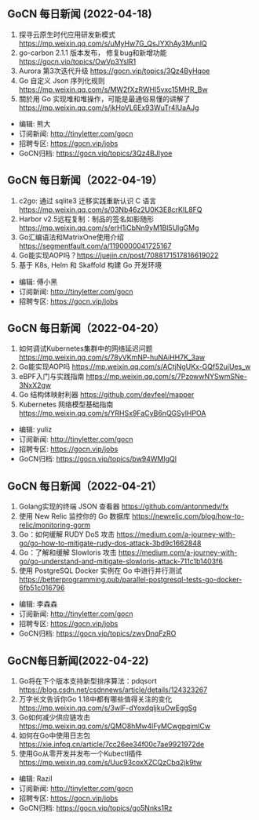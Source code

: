 ## GoCN 每日新闻 (2022-04-18)

1. 探寻云原生时代应用研发新模式 https://mp.weixin.qq.com/s/uMyHw7G_QsJYXhAy3MunlQ
2. go-carbon 2.1.1 版本发布， 修复bug和新增功能 https://gocn.vip/topics/OwVp3YslR1
3. Aurora 第3次迭代升级 https://gocn.vip/topics/3Qz4ByHqoe
4. Go 自定义 Json 序列化规则 https://mp.weixin.qq.com/s/MW2fXzRWHl5vxc15MHR_Bw
5. 關於用 Go 实现堆和堆操作，可能是最通俗易懂的讲解了 https://mp.weixin.qq.com/s/jkHoVL6Ex93WuTr4lUaAJg

- 编辑:  熊大
- 订阅新闻: http://tinyletter.com/gocn
- 招聘专区: https://gocn.vip/jobs
- GoCN归档: https://gocn.vip/topics/3Qz4BJIyoe


## GoCN 每日新闻（2022-04-19）

1. c2go: 通过 sqlite3 迁移实践重新认识 C 语言 https://mp.weixin.qq.com/s/03Nb46z2U0K3E8crKIL8FQ
2. Harbor v2.5远程复制：制品的签名如影随形 https://mp.weixin.qq.com/s/erH1iCbNn9yM1Bl5UlgGMg
3. Go汇编语法和MatrixOne使用介绍 https://segmentfault.com/a/1190000041725167
4. Go能实现AOP吗？https://juejin.cn/post/7088171517816619022
5. 基于 K8s, Helm 和 Skaffold 构建 Go 开发环境

* 编辑: 傅小黑
* 订阅新闻: http://tinyletter.com/gocn
* 招聘专区: https://gocn.vip/jobs


## GoCN 每日新闻（2022-04-20）

1. 如何调试Kubernetes集群中的网络延迟问题 https://mp.weixin.qq.com/s/78yVKmNP-huNAiHH7K_3aw
2. Go能实现AOP吗 https://mp.weixin.qq.com/s/ACtjNgUKx-GQf52ujUes_w
3. eBPF入门与实践指南 https://mp.weixin.qq.com/s/7PzowwNYSwmSNe-3NxX2gw
4. Go 结构体映射利器 https://github.com/devfeel/mapper
5. Kubernetes 网络模型基础指南 https://mp.weixin.qq.com/s/YRHSx9FaCyB6nQGSylHPOA

* 编辑: yuliz
* 订阅新闻: http://tinyletter.com/gocn
* 招聘专区: https://gocn.vip/jobs
* GoCN归档: https://gocn.vip/topics/bw94WMIgQl


## GoCN 每日新闻（2022-04-21）

1. Golang实现的终端 JSON 查看器 https://github.com/antonmedv/fx
2. 使用 New Relic 监控你的 Go 数据库 https://newrelic.com/blog/how-to-relic/monitoring-gorm
3. Go：如何缓解 RUDY DoS 攻击 https://medium.com/a-journey-with-go/go-how-to-mitigate-rudy-dos-attack-3bd9c1662848
4. Go：了解和缓解 Slowloris 攻击 https://medium.com/a-journey-with-go/go-understand-and-mitigate-slowloris-attack-711c1b1403f6
5. 使用 PostgreSQL Docker 实例在 Go 中进行并行测试 https://betterprogramming.pub/parallel-postgresql-tests-go-docker-6fb51c016796

* 编辑: 李森森
* 订阅新闻: http://tinyletter.com/gocn
* 招聘专区: https://gocn.vip/jobs
* GoCN归档: https://gocn.vip/topics/zwvDnqFzRO


## GoCN每日新闻(2022-04-22)

1. Go将在下个版本支持新型排序算法：pdqsort https://blog.csdn.net/csdnnews/article/details/124323267
2. 万字长文告诉你Go 1.18中都有哪些值得关注的变化 https://mp.weixin.qq.com/s/3wlF-dYoxdqIjkuOwEggSg
3. Go如何减少供应链攻击 https://mp.weixin.qq.com/s/QMO8hMw4lFyMCwgpqimICw
4. 如何在Go中使用日志包 https://xie.infoq.cn/article/7cc26ee34f00c7ae9921972de
5. 使用Go从零开发并发布一个Kubectl插件 https://mp.weixin.qq.com/s/Uuc93coxXZCQzCbq2jk9tw

* 编辑: Razil
* 订阅新闻: http://tinyletter.com/gocn
* 招聘专区: https://gocn.vip/jobs
* GoCN归档: https://gocn.vip/topics/go5Nnks1Rz
